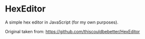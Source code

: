 HexEditor
=========

A simple hex editor in JavaScript (for my own purposes).

Original taken from: https://github.com/thiscouldbebetter/HexEditor

